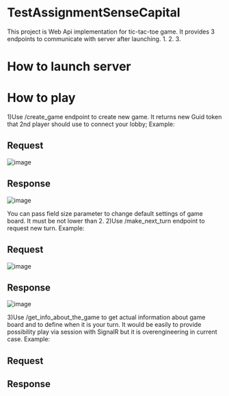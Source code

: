 # TestAssignmentSenseCapital
This project is Web Api implementation for tic-tac-toe game.
It provides 3 endpoints to communicate with server after launching.
1.
2.
3.
# How to launch server
# How to play
1)Use /create_game endpoint to create new game. It returns new Guid token that 2nd player should use to connect your lobby;
Example:
## Request
![image](https://user-images.githubusercontent.com/50428440/226944037-a138cb02-5c07-4b37-8640-a21f15f55453.png)
## Response
![image](https://user-images.githubusercontent.com/50428440/226944220-8cb4837a-65aa-4212-b74b-97b1c46de104.png)

You can pass field size parameter to change default settings of game board. It must be not lower than 2.
2)Use /make_next_turn endpoint to request new turn.
Example:
## Request
![image](https://user-images.githubusercontent.com/50428440/226945377-e19885e2-421a-45c7-b58a-8921ea5fa92b.png)
## Response
![image](https://user-images.githubusercontent.com/50428440/226945473-9c648ffc-9643-487c-9c14-4da842dee2e2.png)

3)Use /get_info_about_the_game to get actual information about game board and to define when it is your turn.
It would be easily to provide possibility play via session with SignalR but it is overengineering in current case.
Example:
## Request

## Response
